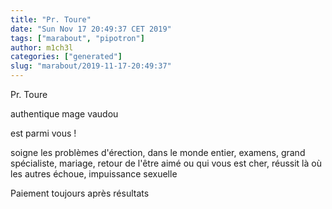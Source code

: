 ```yaml
---
title: "Pr. Toure"
date: "Sun Nov 17 20:49:37 CET 2019"
tags: ["marabout", "pipotron"]
author: m1ch3l
categories: ["generated"]
slug: "marabout/2019-11-17-20:49:37"
---
```


Pr. Toure

authentique mage vaudou

est parmi vous !

soigne les problèmes d'érection, dans le monde entier, examens, grand spécialiste, mariage, retour de l'être aimé ou qui vous est cher, réussit là où les autres échoue, impuissance sexuelle

Paiement toujours après résultats
